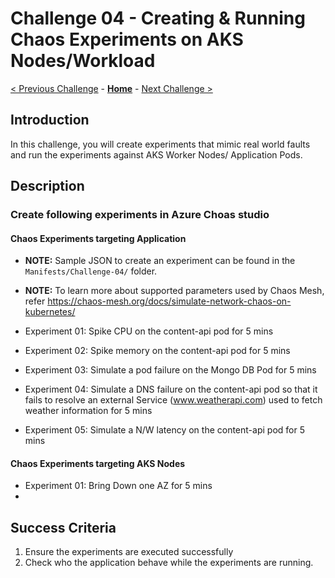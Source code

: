 # Challenge 04 - Creating & Running Chaos Experiments on AKS Nodes/Workload

[< Previous Challenge](./Challenge-03.md) - **[Home](../README.md)** - [Next Challenge >](./Challenge-05.md)

## Introduction

In this challenge, you will create experiments that mimic real world faults and run the experiments against AKS Worker Nodes/ Application Pods.

## Description

### Create following experiments in Azure Choas studio

#### Chaos Experiments targeting Application
- **NOTE:** Sample JSON to create an experiment can be found in the `Manifests/Challenge-04/` folder.
- **NOTE:** To learn more about supported parameters used by Chaos Mesh, refer https://chaos-mesh.org/docs/simulate-network-chaos-on-kubernetes/

- Experiment 01: Spike CPU on the content-api pod for 5 mins
- Experiment 02: Spike memory on the content-api pod for 5 mins
- Experiment 03: Simulate a pod failure on the Mongo DB Pod for 5 mins
- Experiment 04: Simulate a DNS failure on the content-api pod so that it fails to resolve an external Service (www.weatherapi.com) used to fetch weather information for 5 mins
- Experiment 05: Simulate a N/W latency on the content-api pod for 5 mins

#### Chaos Experiments targeting AKS Nodes

- Experiment 01: Bring Down one AZ for 5 mins
- 

## Success Criteria

1. Ensure the experiments are executed successfully
2. Check who the application behave while the experiments are running.
